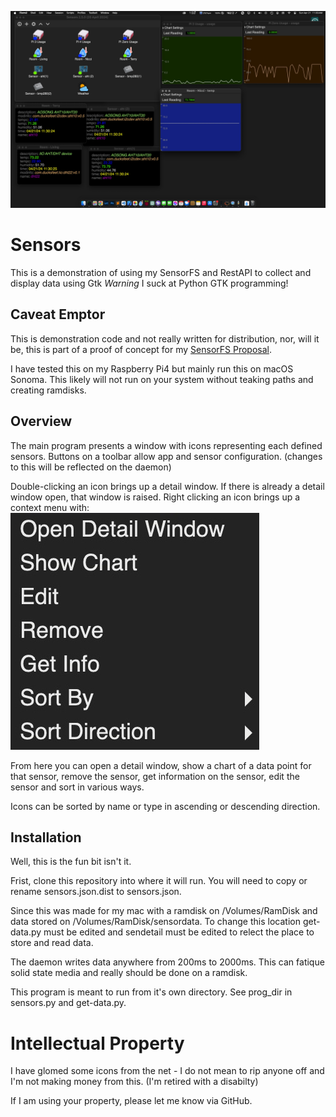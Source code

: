 ![Sensors.png](Sensors.png)
# Sensors
This is a demonstration of using my SensorFS and RestAPI to collect and display data using Gtk 
*Warning* I suck at Python GTK programming! 

## Caveat Emptor
This is demonstration code and not really written for distribution, nor, will it be, this is part of a proof of concept for my [SensorFS Proposal](https://github.com/nicciniamh/sensorfs).

I have tested this on my Raspberry Pi4 but mainly run this on macOS Sonoma. This likely will not 
run on your system without teaking paths and creating ramdisks. 

## Overview
The main program presents a window with icons representing each defined sensors. Buttons on a toolbar allow app and sensor configuration. (changes to this will be reflected on the daemon)

Double-clicking an icon brings up a detail window. If there is already a detail window open, that window is raised.
Right clicking an icon brings up a context menu with: 
![Context-Menu](assets/contextmenu.jpg)

From here you can open a detail window, show a chart of a data point for that sensor, remove the sensor, get information on the sensor, edit the sensor and sort in various ways. 


Icons can be sorted by name or type in ascending or descending direction. 

## Installation
Well, this is the fun bit isn't it. 

Frist, clone this repository into where it will run. You will need to copy or rename sensors.json.dist to sensors.json. 

Since this was made for my mac with a ramdisk on /Volumes/RamDisk and data stored on /Volumes/RamDisk/sensordata. To change this location get-data.py must be edited and sendetail must be edited to relect the place to store and read data. 

The daemon writes data anywhere from 200ms to 2000ms. This can fatique solid state media and really should be done on a ramdisk. 

This program is meant to run from it's own directory. See prog_dir in sensors.py and get-data.py. 


# Intellectual Property
I have glomed some icons from the net - I do not mean to rip anyone off and I'm not making money from this. (I'm retired with a disabilty)

If I am using your property, please let me know via GitHub. 